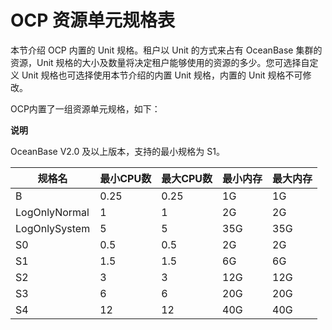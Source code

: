 OCP 资源单元规格表 
================================

本节介绍 OCP 内置的 Unit 规格。租户以 Unit 的方式来占有 OceanBase 集群的资源，Unit 规格的大小及数量将决定租户能够使用的资源的多少。您可选择自定义 Unit 规格也可选择使用本节介绍的内置 Unit 规格，内置的 Unit 规格不可修改。

OCP内置了一组资源单元规格，如下：

**说明**



OceanBase V2.0 及以上版本，支持的最小规格为 S1。


|    **规格名**    | **最小CPU数** | **最大CPU数** | **最小内存** | **最大内存** |
|---------------|------------|------------|----------|----------|
| B             | 0.25       | 0.25       | 1G       | 1G       |
| LogOnlyNormal | 1          | 1          | 2G       | 2G       |
| LogOnlySystem | 5          | 5          | 35G      | 35G      |
| S0            | 0.5        | 0.5        | 2G       | 2G       |
| S1            | 1.5        | 1.5        | 6G       | 6G       |
| S2            | 3          | 3          | 12G      | 12G      |
| S3            | 6          | 6          | 20G      | 20G      |
| S4            | 12         | 12         | 40G      | 40G      |



